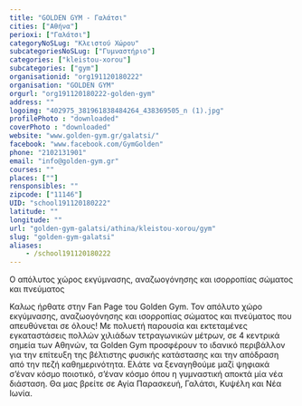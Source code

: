 ```yaml
---
title: "GOLDEN GYM - Γαλάτσι"
cities: ["Αθήνα"]
perioxi: ["Γαλάτσι"]
categoryNoSLug: "Κλειστού Χώρου"
subcategoriesNoSLug: ["Γυμναστήριο"]
categories: ["kleistou-xorou"]
subcategories: ["gym"]
organisationid: "org191120180222"
organisation: "GOLDEN GYM"
orgurl: "org191120180222-golden-gym"
address: ""
logoimg: "402975_381961838484264_438369505_n (1).jpg"
profilePhoto : "downloaded"
coverPhoto : "downloaded"
website: "www.golden-gym.gr/galatsi/"
facebook: "www.facebook.com/GymGolden"
phone: "2102131901"
email: "info@golden-gym.gr"
courses: ""
places: [""]
rensponsibles: ""
zipcode: ["11146"]
UID: "school191120180222"
latitude: ""
longitude: ""
url: "golden-gym-galatsi/athina/kleistou-xorou/gym"
slug: "golden-gym-galatsi"
aliases:
    - /school191120180222
---
```



O απόλυτος χώρος εκγύμνασης, αναζωογόνησης και ισορροπίας σώματος και πνεύματος

Καλως ήρθατε στην Fan Page του Golden Gym. Τον απόλυτο χώρο εκγύμνασης, αναζωογόνησης και ισορροπίας σώματος και πνεύματος που απευθύνεται σε όλους! Με πολυετή παρουσία και εκτεταμένες εγκαταστάσεις πολλών χιλιάδων τετραγωνικών μέτρων, σε 4 κεντρικά σημεία των Αθηνών, τα Golden Gym προσφέρουν το ιδανικό περιβάλλον για την επίτευξη της βέλτιστης φυσικής κατάστασης και την απόδραση από την πεζή καθημερινότητα. Ελάτε να ξεναγηθούμε μαζί ψηφιακά σ’έναν κόσμο ποιοτικό, σ’έναν κόσμο όπου η γυμναστική αποκτά μία νέα διάσταση. Θα μας βρείτε σε Αγία Παρασκευή, Γαλάτσι, Κυψέλη και Νέα Ιωνία.